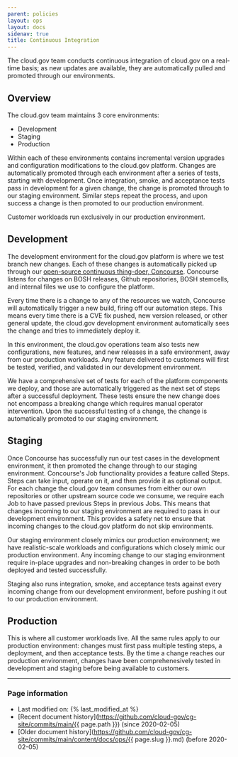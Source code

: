 ```yaml
---
parent: policies
layout: ops
layout: docs
sidenav: true
title: Continuous Integration
---
```


The cloud.gov team conducts continuous integration of cloud.gov on a real-time basis; as new updates are available, they are automatically pulled and promoted through our environments.

## Overview

The cloud.gov team maintains 3 core environments:

* Development
* Staging
* Production

Within each of these environments contains incremental version upgrades and configuration modifications to the cloud.gov platform. Changes are automatically promoted through each environment after a series of tests, starting with development. Once integration, smoke, and acceptance tests pass in development for a given change, the change is promoted through to our staging environment. Similar steps repeat the process, and upon success a change is then promoted to our production environment.

Customer workloads run exclusively in our production environment.

## Development

The development environment for the cloud.gov platform is where we test branch new changes. Each of these changes is automatically picked up through our [open-source continuous thing-doer, Concourse](https://concourse-ci.org/). Concourse listens for changes on BOSH releases, Github repositories, BOSH stemcells, and internal files we use to configure the platform.

Every time there is a change to any of the resources we watch, Concourse will automatically trigger a new build, firing off our automation steps. This means every time there is a CVE fix pushed, new version released, or other general update, the cloud.gov development environment automatically sees the change and tries to immediately deploy it.

In this environment, the cloud.gov operations team also tests new configurations, new features, and new releases in a safe environment, away from our production workloads. Any feature delivered to customers will first be tested, verified, and validated in our development environment.

We have a comprehensive set of tests for each of the platform components we deploy, and those are automatically triggered as the next set of steps after a successful deployment. These tests ensure the new change does not encompass a breaking change which requires manual operator intervention. Upon the successful testing of a change, the change is automatically promoted to our staging environment.

## Staging

Once Concourse has successfully run our test cases in the development environment, it then promoted the change through to our staging environment. Concourse's Job functionality provides a feature called Steps. Steps can take input, operate on it, and then provide it as optional output. For each change the cloud.gov team consumes from either our own repositories or other upstream source code we consume, we require each Job to have passed previous Steps in previous Jobs. This means that changes incoming to our staging environment are required to pass in our development environment. This provides a safety net to ensure that incoming changes to the cloud.gov platform do not skip environments.

Our staging environment closely mimics our production environment; we have realistic-scale workloads and configurations which closely mimic our production environment. Any incoming change to our staging environment require in-place upgrades and non-breaking changes in order to be both deployed and tested successfully.

Staging also runs integration, smoke, and acceptance tests against every incoming change from our development environment, before pushing it out to our production environment.

## Production

This is where all customer workloads live. All the same rules apply to our production environment: changes must first pass multiple testing steps, a deployment, and then acceptance tests. By the time a change reaches our production environment, changes have been comprehenesively tested in development and staging before being available to customers.

---
### Page information

* Last modified on: {% last_modified_at %}
* [Recent document history](https://github.com/cloud-gov/cg-site/commits/main/{{ page.path }}) (since 2020-02-05)
* [Older document history](https://github.com/cloud-gov/cg-site/commits/main/content/docs/ops/{{ page.slug }}.md) (before 2020-02-05)
